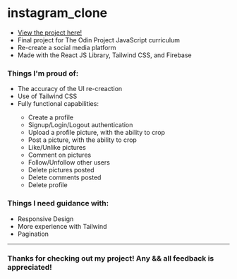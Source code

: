 # instagram_clone

- <a href="https://kfig21.github.io/instagram_clone/" target="_blank" rel="noopener noreferrer">View the project here!</a>
- Final project for The Odin Project JavaScript curriculum
- Re-create a social media platform
- Made with the React JS Library, Tailwind CSS, and Firebase

<h3> Things I'm proud of: </h3>

<ul>
 <li>The accuracy of the UI re-creaction</li>
 <li>Use of Tailwind CSS</li>
 <li>Fully functional capabilities:</li>
 <ul>
  <li>Create a profile</li>
  <li>Signup/Login/Logout authentication</li>
  <li>Upload a profile picture, with the ability to crop</li>
  <li>Post a picture, with the ability to crop</li>
  <li>Like/Unlike pictures</li>
  <li>Comment on pictures</li>
  <li>Follow/Unfollow other users</li>
  <li>Delete pictures posted</li>
  <li>Delete comments posted</li>
  <li>Delete profile</li>
 </ul>
</ul>

<h3> Things I need guidance with: </h3>

- Responsive Design
- More experience with Tailwind
- Pagination

-----------------------------

<h3>Thanks for checking out my project! Any && all feedback is appreciated!</h3>
